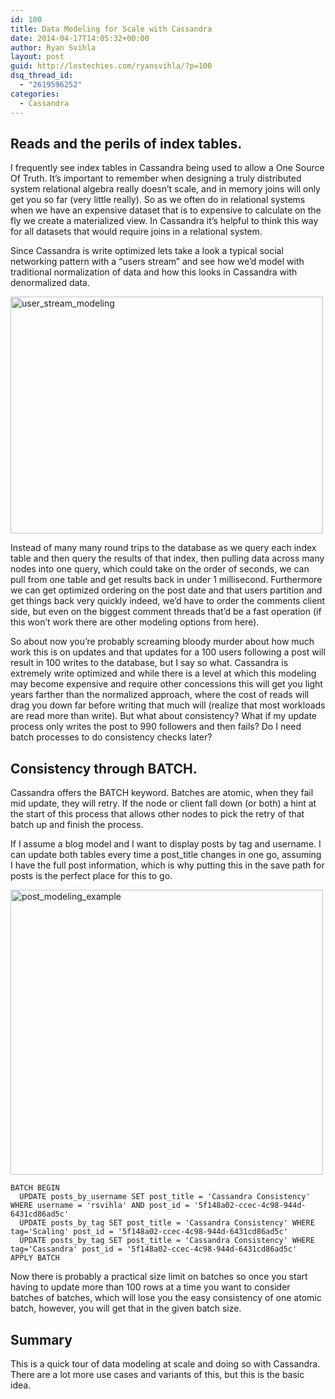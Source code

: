 ```yaml
---
id: 100
title: Data Modeling for Scale with Cassandra
date: 2014-04-17T14:05:32+00:00
author: Ryan Svihla
layout: post
guid: http://lostechies.com/ryansvihla/?p=100
dsq_thread_id:
  - "2619596252"
categories:
  - Cassandra
---
```

## Reads and the perils of index tables.

I frequently see index tables in Cassandra being used to allow a One Source Of Truth. It’s important to remember when designing a truly distributed system relational algebra really doesn’t scale, and in memory joins will only get you so far (very little really). So as we often do in relational systems when we have an expensive dataset that is to expensive to calculate on the fly we create a materialized view. In Cassandra it’s helpful to think this way for all datasets that would require joins in a relational system.

Since Cassandra is write optimized lets take a look a typical social networking pattern with a “users stream” and see how we’d model with traditional normalization of data and how this looks in Cassandra with denormalized data.

[<img src="https://farm8.staticflickr.com/7043/13891032176_b7738fc985.jpg" width="500" height="379" alt="user_stream_modeling" />](https://www.flickr.com/photos/ryansvihla/13891032176 "user_stream_modeling by Ryan Svihla, on Flickr")

Instead of many many round trips to the database as we query each index table and then query the results of that index, then pulling data across many nodes into one query, which could take on the order of seconds, we can pull from one table and get results back in under 1 millisecond. Furthermore we can get optimized ordering on the post date and that users partition and get things back very quickly indeed, we’d have to order the comments client side, but even on the biggest comment threads that’d be a fast operation (if this won’t work there are other modeling options from here).

So about now you’re probably screaming bloody murder about how much work this is on updates and that updates for a 100 users following a post will result in 100 writes to the database, but I say so what. Cassandra is extremely write optimized and while there is a level at which this modeling may become expensive and require other concessions this will get you light years farther than the normalized approach, where the cost of reads will drag you down far before writing that much will (realize that most workloads are read more than write). But what about consistency? What if my update process only writes the post to 990 followers and then fails? Do I need batch processes to do consistency checks later?

## Consistency through BATCH.

Cassandra offers the BATCH keyword. Batches are atomic, when they fail mid update, they will retry. If the node or client fall down (or both) a hint at the start of this process that allows other nodes to pick the retry of that batch up and finish the process.

If I assume a blog model and I want to display posts by tag and username. I can update both tables every time a post_title changes in one go, assuming I have the full post information, which is why putting this in the save path for posts is the perfect place for this to go.

[<img src="https://farm8.staticflickr.com/7315/13914133925_e852a755f4.jpg" width="500" height="456" alt="post_modeling_example" />](https://www.flickr.com/photos/ryansvihla/13914133925 "post_modeling_example by Ryan Svihla, on Flickr")

    BATCH BEGIN
      UPDATE posts_by_username SET post_title = 'Cassandra Consistency' WHERE username = 'rsvihla' AND post_id = '5f148a02-ccec-4c98-944d-6431cd86ad5c'
      UPDATE posts_by_tag SET post_title = 'Cassandra Consistency' WHERE tag='Scaling' post_id = '5f148a02-ccec-4c98-944d-6431cd86ad5c'
      UPDATE posts_by_tag SET post_title = 'Cassandra Consistency' WHERE tag='Cassandra' post_id = '5f148a02-ccec-4c98-944d-6431cd86ad5c'
    APPLY BATCH
    

Now there is probably a practical size limit on batches so once you start having to update more than 100 rows at a time you want to consider batches of batches, which will lose you the easy consistency of one atomic batch, however, you will get that in the given batch size.

## Summary

This is a quick tour of data modeling at scale and doing so with Cassandra. There are a lot more use cases and variants of this, but this is the basic idea.